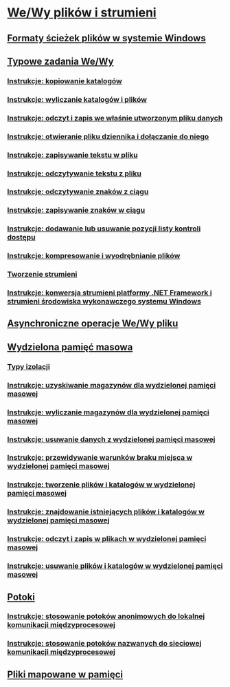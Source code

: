 # [We/Wy plików i strumieni](index.md)
## [Formaty ścieżek plików w systemie Windows](file-path-formats.md)
## [Typowe zadania We/Wy](common-i-o-tasks.md)
### [Instrukcje: kopiowanie katalogów](how-to-copy-directories.md)
### [Instrukcje: wyliczanie katalogów i plików](how-to-enumerate-directories-and-files.md)
### [Instrukcje: odczyt i zapis we właśnie utworzonym pliku danych](how-to-read-and-write-to-a-newly-created-data-file.md)
### [Instrukcje: otwieranie pliku dziennika i dołączanie do niego](how-to-open-and-append-to-a-log-file.md)
### [Instrukcje: zapisywanie tekstu w pliku](how-to-write-text-to-a-file.md)
### [Instrukcje: odczytywanie tekstu z pliku](how-to-read-text-from-a-file.md)
### [Instrukcje: odczytywanie znaków z ciągu](how-to-read-characters-from-a-string.md)
### [Instrukcje: zapisywanie znaków w ciągu](how-to-write-characters-to-a-string.md)
### [Instrukcje: dodawanie lub usuwanie pozycji listy kontroli dostępu](how-to-add-or-remove-access-control-list-entries.md)
### [Instrukcje: kompresowanie i wyodrębnianie plików](how-to-compress-and-extract-files.md)
### [Tworzenie strumieni](composing-streams.md)
### [Instrukcje: konwersja strumieni platformy .NET Framework i strumieni środowiska wykonawczego systemu Windows](how-to-convert-between-dotnet-streams-and-winrt-streams.md)
## [Asynchroniczne operacje We/Wy pliku](asynchronous-file-i-o.md)
## [Wydzielona pamięć masowa](isolated-storage.md)
### [Typy izolacji](types-of-isolation.md)
### [Instrukcje: uzyskiwanie magazynów dla wydzielonej pamięci masowej](how-to-obtain-stores-for-isolated-storage.md)
### [Instrukcje: wyliczanie magazynów dla wydzielonej pamięci masowej](how-to-enumerate-stores-for-isolated-storage.md)
### [Instrukcje: usuwanie danych z wydzielonej pamięci masowej](how-to-delete-stores-in-isolated-storage.md)
### [Instrukcje: przewidywanie warunków braku miejsca w wydzielonej pamięci masowej](how-to-anticipate-out-of-space-conditions-with-isolated-storage.md)
### [Instrukcje: tworzenie plików i katalogów w wydzielonej pamięci masowej](how-to-create-files-and-directories-in-isolated-storage.md)
### [Instrukcje: znajdowanie istniejących plików i katalogów w wydzielonej pamięci masowej](how-to-find-existing-files-and-directories-in-isolated-storage.md)
### [Instrukcje: odczyt i zapis w plikach w wydzielonej pamięci masowej](how-to-read-and-write-to-files-in-isolated-storage.md)
### [Instrukcje: usuwanie plików i katalogów w wydzielonej pamięci masowej](how-to-delete-files-and-directories-in-isolated-storage.md)
## [Potoki](pipe-operations.md)
### [Instrukcje: stosowanie potoków anonimowych do lokalnej komunikacji międzyprocesowej](how-to-use-anonymous-pipes-for-local-interprocess-communication.md)
### [Instrukcje: stosowanie potoków nazwanych do sieciowej komunikacji międzyprocesowej](how-to-use-named-pipes-for-network-interprocess-communication.md)
## [Pliki mapowane w pamięci](memory-mapped-files.md)
